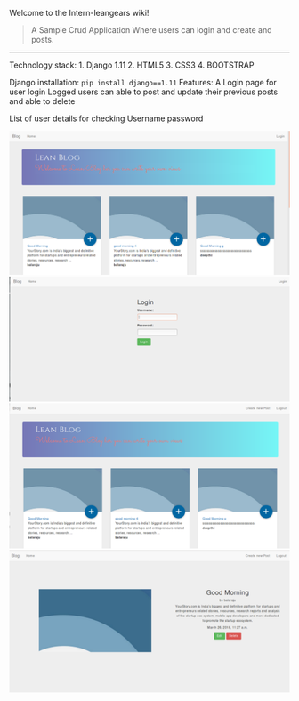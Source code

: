 Welcome to the Intern-leangears wiki!


> A Sample Crud Application Where users can login and create and posts.

***

Technology stack:
        1. Django 1.11 
        2. HTML5
        3. CSS3
        4. BOOTSTRAP


Django installation: `pip install django==1.11` 
Features:
A Login page for user login
Logged users can able to post  and update their previous posts and able to delete

List of user details for checking
Username  password 








![](https://github.com/Deepthi1662/Intern-leangears/blob/Deepthi1662-snaps-1/Screenshot%20from%202018-03-27%2009-03-22.png)
![](https://github.com/Deepthi1662/Intern-leangears/blob/Deepthi1662-snaps-1/Screenshot%20from%202018-03-27%2009-04-01.png)
![](https://github.com/Deepthi1662/Intern-leangears/blob/Deepthi1662-snaps-1/Screenshot%20from%202018-03-27%2009-04-32.png)
![](https://github.com/Deepthi1662/Intern-leangears/blob/Deepthi1662-snaps-1/Screenshot%20from%202018-03-27%2009-06-39.png)
